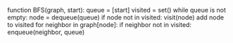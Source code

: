function BFS(graph, start):
    queue = [start]
    visited = set()
    while queue is not empty:
        node = dequeue(queue)
        if node not in visited:
            visit(node)
            add node to visited
            for neighbor in graph[node]:
                if neighbor not in visited:
                    enqueue(neighbor, queue)